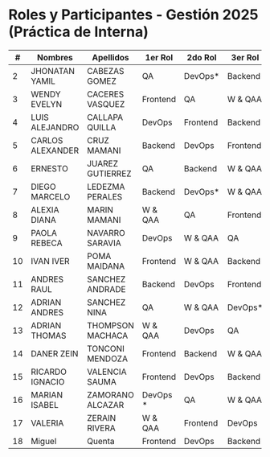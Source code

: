 # Roles y Participantes - Gestión 2025 (Práctica de Interna)

| #  | Nombres          | Apellidos         | 1er Rol    | 2do Rol  | 3er Rol  |
|----|-----------------|-------------------|------------|----------|----------|
| 2  | JHONATAN YAMIL  | CABEZAS GOMEZ     | QA         | DevOps*  | Backend  |
| 3  | WENDY EVELYN    | CACERES VASQUEZ   | Frontend   | QA       | W & QAA  |
| 4  | LUIS ALEJANDRO  | CALLAPA QUILLA    | DevOps     | Frontend | Backend  |
| 5  | CARLOS ALEXANDER| CRUZ MAMANI       | Backend    | DevOps   | Frontend |
| 6  | ERNESTO         | JUAREZ GUTIERREZ  | QA         | Backend  | W & QAA  |
| 7  | DIEGO MARCELO   | LEDEZMA PERALES   | Backend    | DevOps*  | W & QAA  |
| 8  | ALEXIA DIANA    | MARIN MAMANI      | W & QAA    | QA       | Frontend |
| 9  | PAOLA REBECA    | NAVARRO SARAVIA   | DevOps     | W & QAA  | QA       |
| 10 | IVAN IVER       | POMA MAIDANA      | Frontend   | W & QAA  | Backend  |
| 11 | ANDRES RAUL     | SANCHEZ ANDRADE   | Backend    | DevOps   | Frontend |
| 12 | ADRIAN ANDRES   | SANCHEZ NINA      | QA         | W & QAA  | DevOps*  |
| 13 | ADRIAN THOMAS   | THOMPSON MACHACA  | W & QAA    | DevOps   | QA       |
| 14 | DANER ZEIN      | TONCONI MENDOZA   | Frontend   | Backend  | W & QAA  |
| 15 | RICARDO IGNACIO | VALENCIA SAUMA    | Frontend   | DevOps   | Backend  |
| 16 | MARIAN ISABEL   | ZAMORANO ALCAZAR  | DevOps *   | QA       | W & QAA  |
| 17 | VALERIA         | ZERAIN RIVERA     | W & QAA    | Frontend | DevOps   |
| 18 | Miguel         | Quenta           | Frontend   | DevOps   | Backend  |
